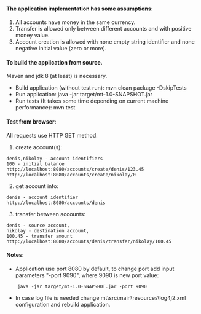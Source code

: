 #### The application implementation has some assumptions:
1. All accounts have money in the same currency.
2. Transfer is allowed only between different accounts and with positive money value.
3. Account creation is allowed with none empty string identifier and none negative initial value (zero or more).

#### To build the application from source.
Maven and jdk 8 (at least) is necessary.	
- Build application (without test run):
	mvn clean package -DskipTests
- Run application:
	java -jar target/mt-1.0-SNAPSHOT.jar
- Run tests (It takes some time depending on current machine performance):
	mvn test
	
#### Test from browser:
All requests use HTTP GET method.
1. create account(s):
```
denis,nikolay - account identifiers
100 - initial balance
http://localhost:8080/accounts/create/denis/123.45
http://localhost:8080/accounts/create/nikolay/0
```
2. get account info:
```
denis - account identifier
http://localhost:8080/accounts/denis
```
3. transfer between accounts:
```
denis - source account,
nikolay - destination account,
100.45 - transfer amount
http://localhost:8080/accounts/denis/transfer/nikolay/100.45
```		
#### Notes:
- Application use port 8080 by default,	to change port add input parameters "-port 9090", where 9090 is new port value:
```
	java -jar target/mt-1.0-SNAPSHOT.jar -port 9090
```
- In case log file is needed change mt\src\main\resources\log4j2.xml configuration and rebuild application.
